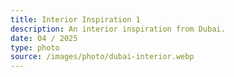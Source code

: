 ```yaml
---
title: Interior Inspiration 1
description: An interior inspiration from Dubai.
date: 04 / 2025
type: photo
source: /images/photo/dubai-interior.webp
---
```

